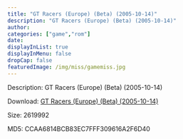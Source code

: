 ```yaml
---
title: "GT Racers (Europe) (Beta) (2005-10-14)"
description: "GT Racers (Europe) (Beta) (2005-10-14)"
author: 
categories: ["game","rom"]
date: 
displayInList: true
displayInMenu: false
dropCap: false
featuredImage: /img/miss/gamemiss.jpg
---
```


Description: GT Racers (Europe) (Beta) (2005-10-14)

Download: <a style="text-decoration:underline;" href="https://mega.nz/#!7WZUXQpa!D31tIfxeeDk9qNw69EaQU2CxjkG4cuxoql1jfPmlWvg" target = "_blank" rel = "nofollow" > GT Racers (Europe) (Beta) (2005-10-14)</a>

Size: 2619992

MD5: CCAA6814BCB83EC7FFF309616A2F6D40

